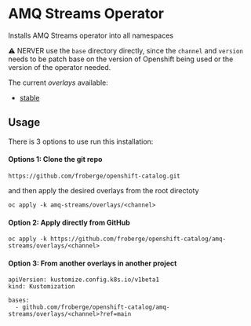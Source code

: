 # AMQ Streams Operator

Installs AMQ Streams operator into all namespaces

:warning: NERVER use the `base` directory directly, since the `channel` and `version` needs to be patch base on the version of Openshift being used or the version of the operator needed.

The current *overlays* available:
* [stable](overlays/stable)

## Usage

There is 3 options to use run this installation:

#### Options 1: Clone the git repo

```
https://github.com/froberge/openshift-catalog.git
```

and then apply the desired overlays from the root directoty

```
oc apply -k amq-streams/overlays/<channel>
```

#### Option 2: Apply directly from GitHub

```
oc apply -k https://github.com/froberge/openshift-catalog/amq-streams/overlays/<channel>
```

#### Option 3: From another overlays in another project

```
apiVersion: kustomize.config.k8s.io/v1beta1
kind: Kustomization

bases:
  - github.com/froberge/openshift-catalog/amq-streams/overlays/<channel>?ref=main
```
